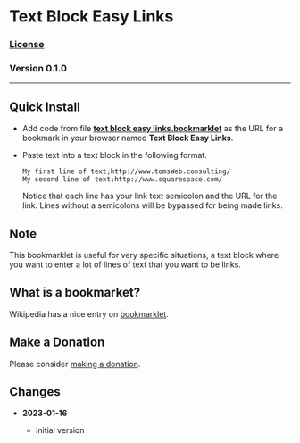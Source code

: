 # Text Block Easy Links

### [License][1]

### Version 0.1.0

---

## Quick Install

* Add code from file **[text block easy links.bookmarklet][2]** as the URL for a
  bookmark in your browser named **Text Block Easy Links**.
  
* Paste text into a text block in the following format.

  ```text
  My first line of text;http://www.tomsWeb.consulting/
  My second line of text;http://www.squarespace.com/
  ```
  
  Notice that each line has your link text semicolon and the URL for the link.
  Lines without a semicolons will be bypassed for being made links.
  
## Note

This bookmarklet is useful for very specific situations, a text block where you
want to enter a lot of lines of text that you want to be links.

## What is a bookmarket?

Wikipedia has a nice entry on [bookmarklet][3].

## Make a Donation

Please consider [making a donation][4].

## Changes

<!-- * **2022-05-15**

  * fix for when site is not in config
  * bumped version to v0.1.1
  -->
* **2023-01-16**

  * initial version

[1]: https://github.com/tomsWebConsulting/twcsl/blob/main/LICENSE.txt#L1
[2]: text%20block%20easy%20links.bookmarklet#L1
[3]: https://en.wikipedia.org/wiki/Bookmarklet
[4]: https://github.com/tomsWebConsulting/twcsl#make-a-donation

